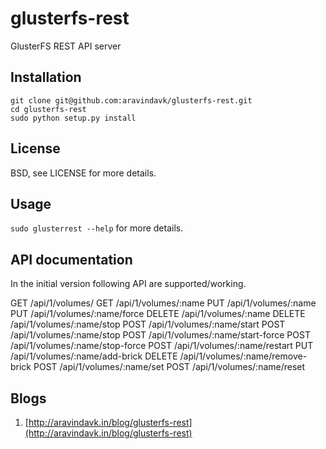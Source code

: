 glusterfs-rest
===============

GlusterFS REST API server

## Installation

    git clone git@github.com:aravindavk/glusterfs-rest.git
    cd glusterfs-rest
    sudo python setup.py install

## License

BSD, see LICENSE for more details.

## Usage

`sudo glusterrest --help` for more details.

## API documentation

In the initial version following API are supported/working.

GET    /api/1/volumes/
GET    /api/1/volumes/:name
PUT    /api/1/volumes/:name
PUT    /api/1/volumes/:name/force
DELETE /api/1/volumes/:name
DELETE /api/1/volumes/:name/stop
POST   /api/1/volumes/:name/start
POST   /api/1/volumes/:name/stop
POST   /api/1/volumes/:name/start-force
POST   /api/1/volumes/:name/stop-force
POST   /api/1/volumes/:name/restart
PUT    /api/1/volumes/:name/add-brick
DELETE /api/1/volumes/:name/remove-brick
POST   /api/1/volumes/:name/set
POST   /api/1/volumes/:name/reset


## Blogs

1. [http://aravindavk.in/blog/glusterfs-rest](http://aravindavk.in/blog/glusterfs-rest)
